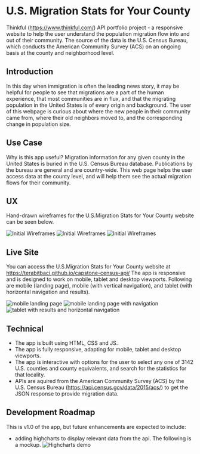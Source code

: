 
# U.S. Migration Stats for Your County
Thinkful (https://www.thinkful.com/) API portfolio project - a responsive website to help the user understand the population migration flow into and out of their community. The source of the data is the U.S. Census Bureau, which conducts the American Community Survey (ACS) on an ongoing basis at the county and neighborhood level.


## Introduction
In this day when immigration is often the leading news story, it may be helpful for people to see that migrations are a part of the human experience, that most communities are in flux, and that the migrating population in the United States is of every origin and background. The user of this webpage is curious about where the new people in their community came from, where their old neighbors moved to, and the corresponding change in population size.



## Use Case
Why is this app useful? Migration information for any given county in the United States is buried in the U.S. Census Bureau database. Publications by the bureau are general and are country-wide. This web page helps the user access data at the county level, and will help them see the actual migration flows for their community.

## UX

Hand-drawn wireframes for the U.S.Migration Stats for Your County website can be seen below.

![Initial Wireframes](https://github.com/terabitbaci/capstone-census-api/blob/master/user-stories-and-wireframes/screen-1-small.jpg)               ![Initial Wireframes](https://github.com/terabitbaci/capstone-census-api/blob/master/user-stories-and-wireframes/screen-2-small.jpg)
![Initial Wireframes](https://github.com/terabitbaci/capstone-census-api/blob/master/user-stories-and-wireframes/screen-3-small.jpg)


## Live Site
You can access the U.S.Migration Stats for Your County website at https://terabitbaci.github.io/capstone-census-api/
The app is responsive and is designed to work on mobile, tablet and desktop viewports. Following are mobile (landing page), mobile (with vertical navigation), and tablet (with horizontal navigation and results).


![mobile landing page](https://github.com/terabitbaci/capstone-census-api/blob/master/user-stories-and-wireframes/mobile-landing-page-half.png)
![mobile landing page with navigation](https://github.com/terabitbaci/capstone-census-api/blob/master/user-stories-and-wireframes/mobile-with-nav-half-1.png)
![tablet with results and horizontal navigation](https://github.com/terabitbaci/capstone-census-api/blob/master/user-stories-and-wireframes/tablet-with-horiz-nav-and-results.png)


## Technical
* The app is built using HTML, CSS and JS.
* The app is fully responsive, adapting for mobile, tablet and desktop viewports.
* The app is interactive with options for the user to select any one of 3142 U.S. counties and county equivalents, and search for the statistics for that locality.
* APIs are aquired from the American Community Survey (ACS) by the U.S. Census Bureau (https://api.census.gov/data/2015/acs/) to get the JSON response to provide migration data.


## Development Roadmap
This is v1.0 of the app, but future enhancements are expected to include:
* adding highcharts to display relevant data from the api. The following is a mockup.
![Highcharts demo](https://github.com/terabitbaci/capstone-census-api/blob/master/user-stories-and-wireframes/Highcharts-demo.png)

